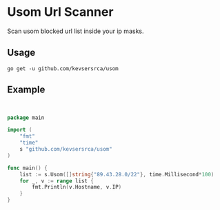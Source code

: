 # Usom Url Scanner
Scan usom blocked url list inside your ip masks.

## Usage

```
go get -u github.com/kevsersrca/usom
```

## Example

```go


package main

import (
	"fmt"
	"time"
	s "github.com/kevsersrca/usom"
)

func main() {
	list := s.Usom([]string{"89.43.28.0/22"}, time.Millisecond*100)
	for _, v := range list {
		fmt.Println(v.Hostname, v.IP)
	}
}


```
